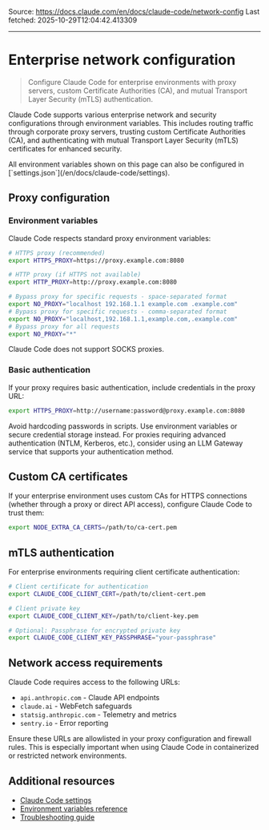 Source: https://docs.claude.com/en/docs/claude-code/network-config
Last fetched: 2025-10-29T12:04:42.413309

---

# Enterprise network configuration

> Configure Claude Code for enterprise environments with proxy servers, custom Certificate Authorities (CA), and mutual Transport Layer Security (mTLS) authentication.

Claude Code supports various enterprise network and security configurations through environment variables. This includes routing traffic through corporate proxy servers, trusting custom Certificate Authorities (CA), and authenticating with mutual Transport Layer Security (mTLS) certificates for enhanced security.

<Note>
  All environment variables shown on this page can also be configured in [`settings.json`](/en/docs/claude-code/settings).
</Note>

## Proxy configuration

### Environment variables

Claude Code respects standard proxy environment variables:

```bash  theme={null}
# HTTPS proxy (recommended)
export HTTPS_PROXY=https://proxy.example.com:8080

# HTTP proxy (if HTTPS not available)
export HTTP_PROXY=http://proxy.example.com:8080

# Bypass proxy for specific requests - space-separated format
export NO_PROXY="localhost 192.168.1.1 example.com .example.com"
# Bypass proxy for specific requests - comma-separated format
export NO_PROXY="localhost,192.168.1.1,example.com,.example.com"
# Bypass proxy for all requests
export NO_PROXY="*"
```

<Note>
  Claude Code does not support SOCKS proxies.
</Note>

### Basic authentication

If your proxy requires basic authentication, include credentials in the proxy URL:

```bash  theme={null}
export HTTPS_PROXY=http://username:password@proxy.example.com:8080
```

<Warning>
  Avoid hardcoding passwords in scripts. Use environment variables or secure credential storage instead.
</Warning>

<Tip>
  For proxies requiring advanced authentication (NTLM, Kerberos, etc.), consider using an LLM Gateway service that supports your authentication method.
</Tip>

## Custom CA certificates

If your enterprise environment uses custom CAs for HTTPS connections (whether through a proxy or direct API access), configure Claude Code to trust them:

```bash  theme={null}
export NODE_EXTRA_CA_CERTS=/path/to/ca-cert.pem
```

## mTLS authentication

For enterprise environments requiring client certificate authentication:

```bash  theme={null}
# Client certificate for authentication
export CLAUDE_CODE_CLIENT_CERT=/path/to/client-cert.pem

# Client private key
export CLAUDE_CODE_CLIENT_KEY=/path/to/client-key.pem

# Optional: Passphrase for encrypted private key
export CLAUDE_CODE_CLIENT_KEY_PASSPHRASE="your-passphrase"
```

## Network access requirements

Claude Code requires access to the following URLs:

* `api.anthropic.com` - Claude API endpoints
* `claude.ai` - WebFetch safeguards
* `statsig.anthropic.com` - Telemetry and metrics
* `sentry.io` - Error reporting

Ensure these URLs are allowlisted in your proxy configuration and firewall rules. This is especially important when using Claude Code in containerized or restricted network environments.

## Additional resources

* [Claude Code settings](/en/docs/claude-code/settings)
* [Environment variables reference](/en/docs/claude-code/settings#environment-variables)
* [Troubleshooting guide](/en/docs/claude-code/troubleshooting)